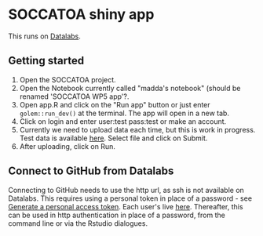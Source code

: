 # SOCCATOA shiny app
This runs on [Datalabs](https://datalab.datalabs.ceh.ac.uk/projects).

## Getting started
1. Open the SOCCATOA project.
2. Open the Notebook currently called "madda's notebook" (should be renamed 'SOCCATOA WP5 app'?.
3. Open app.R and click on the "Run app" button or just enter `golem::run_dev()` at the terminal. The app will open in a new tab.
4. Click on login and enter user:test pass:test or make an account.
5. Currently we need to upload data each time, but this is work in progress. Test data is available [here](https://github.com/NERC-CEH/soccatoa_app/blob/main/data-raw/soccatoa_input_test.csv). Select file and click on Submit.
6. After uploading, click on Run.

## Connect to GitHub from Datalabs
Connecting to GitHub needs to use the http url, as ssh is not available on Datalabs. 
This requires using a personal token in place of a password - see [Generate a personal access token](https://docs.github.com/en/authentication/keeping-your-account-and-data-secure/managing-your-personal-access-tokens).
Each user's live [here](https://github.com/settings/tokens). 
Thereafter, this can be used in http authentication in place of a password, from the command line or via the Rstudio dialogues.
